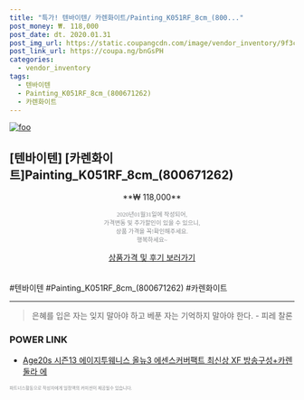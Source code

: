 ```yaml
--- 
title: "특가! 텐바이텐/ 카렌화이트/Painting_K051RF_8cm_(800..." 
post_money: ₩. 118,000 
post_date: dt. 2020.01.31 
post_img_url: https://static.coupangcdn.com/image/vendor_inventory/9f3c/9e1d80b4b1815f06c1da4f73c8fbd8ae4fd0c33cb06065edf281b3c3200d.jpg 
post_link_url: https://coupa.ng/bnGsPH 
categories: 
  - vendor_inventory 
tags: 
  - 텐바이텐 
  - Painting_K051RF_8cm_(800671262) 
  - 카렌화이트 
--- 
```

[![foo](https://static.coupangcdn.com/image/vendor_inventory/9f3c/9e1d80b4b1815f06c1da4f73c8fbd8ae4fd0c33cb06065edf281b3c3200d.jpg)](https://coupa.ng/bnGsPH) 

## [텐바이텐] [카렌화이트]Painting_K051RF_8cm_(800671262) 
<p style="text-align: center;">**₩ 118,000**</p> 
<p style="text-align: center;"><span style="color: #898c8f; font-family: Georgia,Times,serif; font-size: 0.75em;">2020년01월31일에 작성되어, <br>가격변동 및 추가할인이 있을 수 있으니,<br> 상품 가격을 꼭!확인해주세요.<br>행복하세요~</span> 
</p>	 
<div markdown="0" style="text-align: center;"><a href="https://coupa.ng/bnGsPH" class="btn btn--success">상품가격 및 후기 보러가기</a></div> 
<br><br> 
  #텐바이텐 #Painting_K051RF_8cm_(800671262) #카렌화이트 
<hr> 

> 은혜를 입은 자는 잊지 말아야 하고 베푼 자는 기억하지 말아야 한다. - 피레 찰론 


### POWER LINK

* <a href="https://blog.naver.com/sakai111/221776902059" target="_blank">Age20s 시즌13 에이지투웨니스 올뉴3 에센스커버팩트 최신상 XF 방송구성+카렌둘라 에</a>

<span style="color: #898c8f; font-family: Georgia,Times,serif; font-size: 0.55em;">파트너스활동으로 작성자에게 일정액의 커미션이 제공될수 있습니다.</span> 

